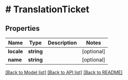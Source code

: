 # # TranslationTicket

## Properties

Name | Type | Description | Notes
------------ | ------------- | ------------- | -------------
**locale** | **string** |  | [optional]
**name** | **string** |  | [optional]

[[Back to Model list]](../../README.md#models) [[Back to API list]](../../README.md#endpoints) [[Back to README]](../../README.md)
